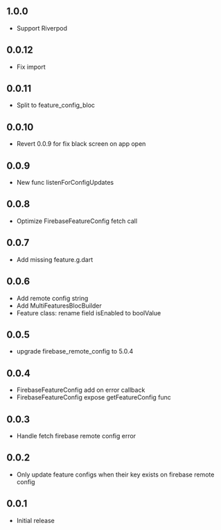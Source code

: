## 1.0.0
- Support Riverpod

## 0.0.12
- Fix import
## 0.0.11
- Split to feature_config_bloc

## 0.0.10
- Revert 0.0.9 for fix black screen on app open

## 0.0.9
- New func listenForConfigUpdates

## 0.0.8
- Optimize FirebaseFeatureConfig fetch call

## 0.0.7
- Add missing feature.g.dart

## 0.0.6

- Add remote config string
- Add MultiFeaturesBlocBuilder
- Feature class: rename field isEnabled to boolValue

## 0.0.5

- upgrade firebase_remote_config to 5.0.4

## 0.0.4

- FirebaseFeatureConfig add on error callback
- FirebaseFeatureConfig expose getFeatureConfig func

## 0.0.3

- Handle fetch firebase remote config error

## 0.0.2

- Only update feature configs when their key exists on firebase remote config

## 0.0.1

- Initial release

